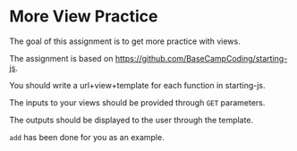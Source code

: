 # More View Practice

The goal of this assignment is to get more practice with views.

The assignment is based on https://github.com/BaseCampCoding/starting-js.

You should write a url+view+template for each function in starting-js.

The inputs to your views should be provided through `GET` parameters.

The outputs should be displayed to the user through the template.

`add` has been done for you as an example.
